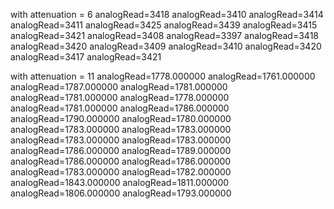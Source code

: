 



with attenuation = 6
analogRead=3418
analogRead=3410
analogRead=3414
analogRead=3411
analogRead=3425
analogRead=3439
analogRead=3415
analogRead=3421
analogRead=3408
analogRead=3397
analogRead=3418
analogRead=3420
analogRead=3409
analogRead=3410
analogRead=3420
analogRead=3417
analogRead=3421



with attenuation = 11
analogRead=1778.000000
analogRead=1761.000000
analogRead=1787.000000
analogRead=1781.000000
analogRead=1781.000000
analogRead=1778.000000
analogRead=1781.000000
analogRead=1786.000000
analogRead=1790.000000
analogRead=1780.000000
analogRead=1783.000000
analogRead=1783.000000
analogRead=1783.000000
analogRead=1783.000000
analogRead=1786.000000
analogRead=1789.000000
analogRead=1786.000000
analogRead=1786.000000
analogRead=1783.000000
analogRead=1782.000000
analogRead=1843.000000
analogRead=1811.000000
analogRead=1806.000000
analogRead=1793.000000